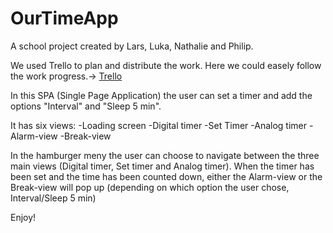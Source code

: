 # OurTimeApp
A school project created by Lars, Luka, Nathalie and Philip.

We used Trello to plan and distribute the work. Here we could easely follow the work progress.-> <a href="https://trello.com/b/HIuBB0vd/the-poop-scientists">Trello</a>
 
In this SPA (Single Page Application) the user can set a timer and add the options "Interval" and "Sleep 5 min".

It has six views:
-Loading screen
-Digital timer
-Set Timer
-Analog timer
-Alarm-view
-Break-view

In the hamburger meny the user can choose to navigate between the three main views (Digital timer, Set timer and Analog timer).
When the timer has been set and the time has been counted down, either the Alarm-view or the Break-view will pop up (depending on which option the user chose, Interval/Sleep 5 min)

Enjoy!
